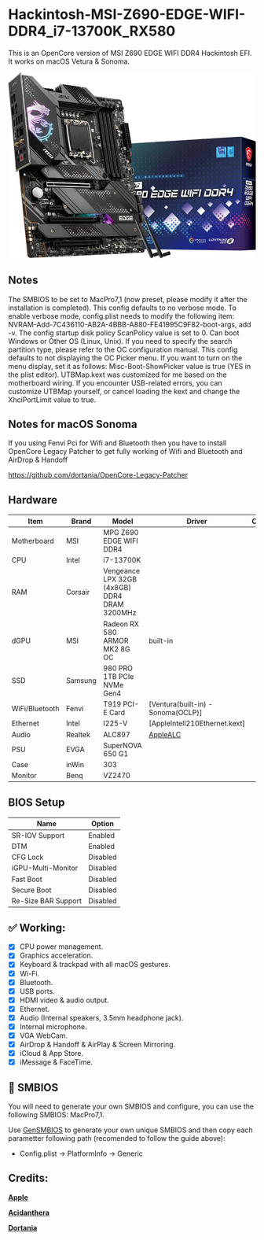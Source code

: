 # Hackintosh-MSI-Z690-EDGE-WIFI-DDR4_i7-13700K_RX580

This is an OpenCore version of MSI Z690 EDGE WIFI DDR4 Hackintosh EFI. It works on macOS Vetura & Sonoma.

![MSI-Z690-EDGE-WIFI-DDR4](https://raw.githubusercontent.com/almshary/Hackintosh-MSI-Z690-EDGE-WIFI-DDR4_i7-13700K_RX580/main/c5e4af48a59913c5ec18465f55bf5700-hi.jpg)

## Notes
The SMBIOS to be set to MacPro7,1 (now preset, please modify it after the installation is completed).
This config defaults to no verbose mode. To enable verbose mode, config.plist needs to modify the following item: NVRAM-Add-7C436110-AB2A-4BBB-A880-FE41995C9F82-boot-args, add -v.
The config startup disk policy ScanPolicy value is set to 0. Can boot Windows or Other OS (Linux, Unix). If you need to specify the search partition type, please refer to the OC configuration manual.
This config defaults to not displaying the OC Picker menu. If you want to turn on the menu display, set it as follows: Misc-Boot-ShowPicker value is true (YES in the plist editor).
UTBMap.kext was customized for me based on the motherboard wiring. If you encounter USB-related errors, you can customize UTBMap yourself, or cancel loading the kext and change the XhciPortLimit value to true.

## Notes for macOS Sonoma

If you using Fenvi Pci for Wifi and Bluetooth then you have to install OpenCore Legacy Patcher to get fully working of Wifi and Bluetooth and AirDrop & Handoff

https://github.com/dortania/OpenCore-Legacy-Patcher

## Hardware
| Item | Brand | Model | Driver | Comment |
|-----|-----|-----|-----|-----|
| Motherboard | MSI | MPG Z690 EDGE WIFI DDR4 | | |
| CPU | Intel | i7-13700K | | |
| RAM | Corsair | Vengeance LPX 32GB (4x8GB) DDR4 DRAM 3200MHz | | |
| dGPU | MSI | Radeon RX 580 ARMOR MK2 8G OC | built-in |  |
| SSD | Samsung | 980 PRO 1TB PCIe NVMe Gen4 | | |
| WiFi/Bluetooth | Fenvi | T919 PCI-E Card | [Ventura(built-in) - Sonoma(OCLP)] | |
| Ethernet | Intel | I225-V | [AppleIntelI210Ethernet.kext] | |
| Audio | Realtek | ALC897 | [AppleALC](https://github.com/acidanthera/AppleALC) | |
| PSU | EVGA | SuperNOVA 650 G1 | | |
| Case | inWin | 303 | | |
| Monitor | Benq | VZ2470 | | |

 

## BIOS Setup
| Name | Option |
| --- | --- |
| SR-IOV Support | Enabled |
| DTM | Enabled |
| CFG Lock | Disabled |
| iGPU-Multi-Monitor | Disabled |
| Fast Boot | Disabled |
| Secure Boot | Disabled |
| Re-Size BAR Support | Disabled |

## :white_check_mark: Working:

- [x] CPU power management.
- [x] Graphics acceleration.
- [x] Keyboard & trackpad with all macOS gestures.
- [x] Wi-Fi.
- [x] Bluetooth.
- [x] USB ports.
- [x] HDMI video & audio output.
- [x] Ethernet.
- [x] Audio (Internal speakers, 3.5mm headphone jack).
- [x] Internal microphone.
- [x] VGA WebCam.
- [x] AirDrop & Handoff & AirPlay & Screen Mirroring.
- [x] iCloud & App Store.
- [x] iMessage & FaceTime.

## :closed_lock_with_key: SMBIOS 

You will need to generate your own SMBIOS and configure, you can use the following SMBIOS: MacPro7,1.

Use [GenSMBIOS](https://github.com/corpnewt/GenSMBIOS) to generate your own unique SMBIOS and then copy each parametter following path (recomended to follow the guide above):
  - Config.plist -> PlatformInfo -> Generic

## Credits:

[**Apple**](http://apple.com/)

[**Acidanthera**](https://github.com/acidanthera)

[**Dortania**](https://dortania.github.io/getting-started/)
